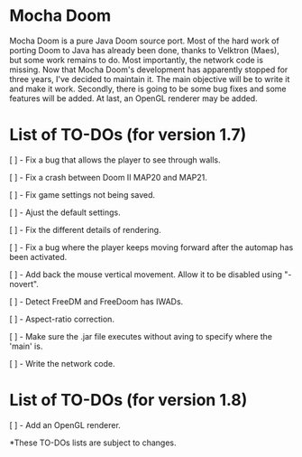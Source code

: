 # Mocha Doom
Mocha Doom is a pure Java Doom source port. Most of the hard work of porting Doom to Java has already been done, thanks to Velktron (Maes), but some work remains to do. Most importantly, the network code is missing. Now that Mocha Doom's development has apparently stopped for three years, I've decided to maintain it. The main objective will be to write it and make it work. Secondly, there is going to be some bug fixes and some features will be added. At last, an OpenGL renderer may be added. 

# List of TO-DOs (for version 1.7)

[ ] - Fix a bug that allows the player to see through walls.

[ ] - Fix a crash between Doom II MAP20 and MAP21.

[ ] - Fix game settings not being saved.

[ ] - Ajust the default settings.

[ ] - Fix the different details of rendering.

[ ] - Fix a bug where the player keeps moving forward after the automap has been activated.

[ ] - Add back the mouse vertical movement. Allow it to be disabled using "-novert".

[ ] - Detect FreeDM and FreeDoom has IWADs. 

[ ] - Aspect-ratio correction. 

[ ] - Make sure the .jar file executes without aving to specify where the 'main' is. 

[ ] - Write the network code.

# List of TO-DOs (for version 1.8)

[ ] - Add an OpenGL renderer.


*These TO-DOs lists are subject to changes. 
